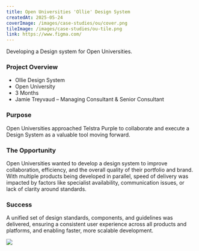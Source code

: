 ```yaml
---
title: Open Universities 'Ollie' Design System
createdAt: 2025-05-24
coverImage: /images/case-studies/ou/cover.png
tileImage: /images/case-studies/ou-tile.png
link: https://www.figma.com/
---
```


Developing a Design system for Open Universities.

### Project Overview
- Ollie Design System
- Open University
- 3 Months
- Jamie Treyvaud – Managing Consultant & Senior Consultant


### Purpose
Open Universities approached Telstra Purple to collaborate and execute a Design System as a valuable tool moving forward.

### The Opportunity
Open Universities wanted to develop a design system to improve collaboration, efficiency, and the overall quality of their portfolio and brand. With multiple products being developed in parallel, speed of delivery was impacted by factors like specialist availability, communication issues, or lack of clarity around standards.

### Success
A unified set of design standards, components, and guidelines was delivered, ensuring a consistent user experience across all products and platforms, and enabling faster, more scalable development.

![](/images/case-studies/auspost/auspost-project-bento.png)
